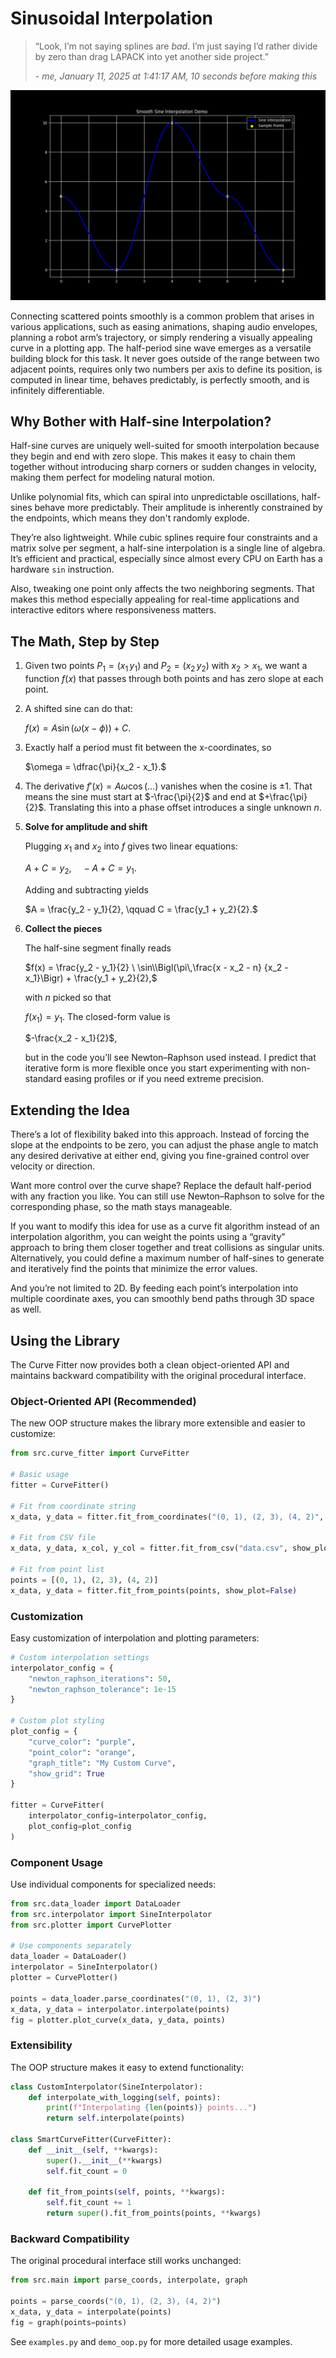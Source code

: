 # Sinusoidal Interpolation

> “Look, I’m not saying splines are *bad*.
> I’m just saying I’d rather divide by zero than drag LAPACK into yet another side project.”
>
> \- *me, January 11, 2025 at 1:41:17 AM, 10 seconds before making this*

![Demo](assets/Figure_1.png "Figure 1")

Connecting scattered points smoothly is a common problem that arises in various applications, such as easing animations, shaping audio envelopes, planning a robot arm’s trajectory, or simply rendering a visually appealing curve in a plotting app. The half-period sine wave emerges as a versatile building block for this task. It never goes outside of the range between two adjacent points, requires only two numbers per axis to define its position, is computed in linear time, behaves predictably, is perfectly smooth, and is infinitely differentiable.



## Why Bother with Half-sine Interpolation?

Half-sine curves are uniquely well-suited for smooth interpolation because they begin and end with zero slope. This makes it easy to chain them together without introducing sharp corners or sudden changes in velocity, making them perfect for modeling natural motion.

Unlike polynomial fits, which can spiral into unpredictable oscillations, half-sines behave more predictably. Their amplitude is inherently constrained by the endpoints, which means they don't randomly explode.

They’re also lightweight. While cubic splines require four constraints and a matrix solve per segment, a half-sine interpolation is a single line of algebra. It’s efficient and practical, especially since almost every CPU  on Earth has a hardware `sin` instruction.

Also, tweaking one point only affects the two neighboring segments. That makes this method especially appealing for real-time applications and interactive editors where responsiveness matters.



## The Math, Step by Step

1. Given two points $P_1 = (x_1\,y_1)$ and $P_2 = (x_2\,y_2)$ with $x_2 > x_1$, we want a function $f(x)$ that  passes through both points and has zero slope at each point.

2. A shifted sine can do that:

   $f(x) = A \sin\bigl(\omega(x - \phi)\bigr) + C.$

3. Exactly half a period must fit between the x-coordinates, so

   $\omega = \dfrac{\pi}{x_2 - x_1}.$

6. The derivative $f'(x) = A\omega\cos(\ldots)$ vanishes when the cosine is $\pm 1$. That means the sine must start at $-\frac{\pi}{2}$ and end at $+\frac{\pi}{2}$. Translating this into a phase offset introduces a single unknown $n$.

7. **Solve for amplitude and shift**

   Plugging $x_1$ and $x_2$ into $f$ gives two linear equations:

   $A + C = y_2, \quad -A + C = y_1.$

   Adding and subtracting yields

   $A = \frac{y_2 - y_1}{2}, \qquad C = \frac{y_1 + y_2}{2}.$

8. **Collect the pieces**

   The half-sine segment finally reads

   $f(x) = \frac{y_2 - y_1}{2} \ \sin\\Bigl(\pi\,\frac{x - x_2 - n} {x_2 - x_1}\Bigr) + \frac{y_1 + y_2}{2},$

   with $n$ picked so that

   $f(x_1) = y_1$. The closed-form value is

   $-\frac{x_2 - x_1}{2}$,

   but in the code you’ll see Newton–Raphson used instead. I predict that iterative form is more flexible once you start experimenting with non-standard easing profiles or if you need extreme precision.



## Extending the Idea

There’s a lot of flexibility baked into this approach. Instead of forcing the slope at the endpoints to be zero, you can adjust the phase angle to match any desired derivative at either end, giving you fine-grained control over velocity or direction.

Want more control over the curve shape? Replace the default half-period with any fraction you like. You can still use Newton–Raphson to solve for the corresponding phase, so the math stays manageable.

If you want to modify this idea for use as a curve fit algorithm instead of an interpolation algorithm, you can weight the points using a “gravity” approach to bring them closer together and treat collisions as singular units. Alternatively, you could define a maximum number of half-sines to generate and iteratively find the points that minimize the error values.

And you’re not limited to 2D. By feeding each point’s interpolation into multiple coordinate axes, you can smoothly bend paths through 3D space as well.


## Using the Library

The Curve Fitter now provides both a clean object-oriented API and maintains backward compatibility with the original procedural interface.

### Object-Oriented API (Recommended)

The new OOP structure makes the library more extensible and easier to customize:

```python
from src.curve_fitter import CurveFitter

# Basic usage
fitter = CurveFitter()

# Fit from coordinate string
x_data, y_data = fitter.fit_from_coordinates("(0, 1), (2, 3), (4, 2)", show_plot=False)

# Fit from CSV file
x_data, y_data, x_col, y_col = fitter.fit_from_csv("data.csv", show_plot=False)

# Fit from point list
points = [(0, 1), (2, 3), (4, 2)]
x_data, y_data = fitter.fit_from_points(points, show_plot=False)
```

### Customization

Easy customization of interpolation and plotting parameters:

```python
# Custom interpolation settings
interpolator_config = {
    "newton_raphson_iterations": 50,
    "newton_raphson_tolerance": 1e-15
}

# Custom plot styling
plot_config = {
    "curve_color": "purple",
    "point_color": "orange", 
    "graph_title": "My Custom Curve",
    "show_grid": True
}

fitter = CurveFitter(
    interpolator_config=interpolator_config,
    plot_config=plot_config
)
```

### Component Usage

Use individual components for specialized needs:

```python
from src.data_loader import DataLoader
from src.interpolator import SineInterpolator
from src.plotter import CurvePlotter

# Use components separately
data_loader = DataLoader()
interpolator = SineInterpolator()
plotter = CurvePlotter()

points = data_loader.parse_coordinates("(0, 1), (2, 3)")
x_data, y_data = interpolator.interpolate(points)
fig = plotter.plot_curve(x_data, y_data, points)
```

### Extensibility

The OOP structure makes it easy to extend functionality:

```python
class CustomInterpolator(SineInterpolator):
    def interpolate_with_logging(self, points):
        print(f"Interpolating {len(points)} points...")
        return self.interpolate(points)

class SmartCurveFitter(CurveFitter):
    def __init__(self, **kwargs):
        super().__init__(**kwargs)
        self.fit_count = 0
    
    def fit_from_points(self, points, **kwargs):
        self.fit_count += 1
        return super().fit_from_points(points, **kwargs)
```

### Backward Compatibility

The original procedural interface still works unchanged:

```python
from src.main import parse_coords, interpolate, graph

points = parse_coords("(0, 1), (2, 3), (4, 2)")
x_data, y_data = interpolate(points)
fig = graph(points=points)
```

See `examples.py` and `demo_oop.py` for more detailed usage examples.
